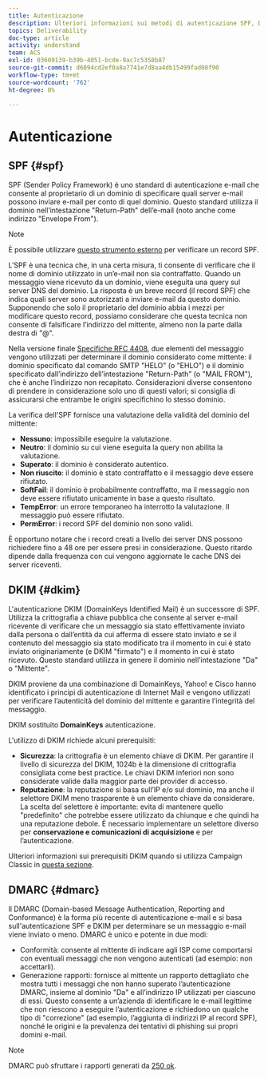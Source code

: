 ```yaml
---
title: Autenticazione
description: Ulteriori informazioni sui metodi di autenticazione SPF, DKIM e DMARC.
topics: Deliverability
doc-type: article
activity: understand
team: ACS
exl-id: 03609139-b39b-4051-bcde-9ac7c5358b87
source-git-commit: d6094cd2ef0a8a7741e7d8aa4db15499fad08f90
workflow-type: tm+mt
source-wordcount: '762'
ht-degree: 0%

---
```


# Autenticazione

## SPF {#spf}

SPF (Sender Policy Framework) è uno standard di autenticazione e-mail che consente al proprietario di un dominio di specificare quali server e-mail possono inviare e-mail per conto di quel dominio. Questo standard utilizza il dominio nell’intestazione &quot;Return-Path&quot; dell’e-mail (noto anche come indirizzo &quot;Envelope From&quot;).

>[!NOTE]
>
>È possibile utilizzare [questo strumento esterno](https://www.kitterman.com/spf/validate.html) per verificare un record SPF.

L’SPF è una tecnica che, in una certa misura, ti consente di verificare che il nome di dominio utilizzato in un’e-mail non sia contraffatto. Quando un messaggio viene ricevuto da un dominio, viene eseguita una query sul server DNS del dominio. La risposta è un breve record (il record SPF) che indica quali server sono autorizzati a inviare e-mail da questo dominio. Supponendo che solo il proprietario del dominio abbia i mezzi per modificare questo record, possiamo considerare che questa tecnica non consente di falsificare l’indirizzo del mittente, almeno non la parte dalla destra di &quot;@&quot;.

Nella versione finale [Specifiche RFC 4408](https://www.rfc-editor.org/info/rfc4408), due elementi del messaggio vengono utilizzati per determinare il dominio considerato come mittente: il dominio specificato dal comando SMTP &quot;HELO&quot; (o &quot;EHLO&quot;) e il dominio specificato dall’indirizzo dell’intestazione &quot;Return-Path&quot; (o &quot;MAIL FROM&quot;), che è anche l’indirizzo non recapitato. Considerazioni diverse consentono di prendere in considerazione solo uno di questi valori; si consiglia di assicurarsi che entrambe le origini specifichino lo stesso dominio.

La verifica dell&#39;SPF fornisce una valutazione della validità del dominio del mittente:

* **Nessuno**: impossibile eseguire la valutazione.
* **Neutro**: il dominio su cui viene eseguita la query non abilita la valutazione.
* **Superato**: il dominio è considerato autentico.
* **Non riuscito**: il dominio è stato contraffatto e il messaggio deve essere rifiutato.
* **SoftFail**: il dominio è probabilmente contraffatto, ma il messaggio non deve essere rifiutato unicamente in base a questo risultato.
* **TempError**: un errore temporaneo ha interrotto la valutazione. Il messaggio può essere rifiutato.
* **PermError**: i record SPF del dominio non sono validi.

È opportuno notare che i record creati a livello dei server DNS possono richiedere fino a 48 ore per essere presi in considerazione. Questo ritardo dipende dalla frequenza con cui vengono aggiornate le cache DNS dei server riceventi.

## DKIM {#dkim}

L&#39;autenticazione DKIM (DomainKeys Identified Mail) è un successore di SPF. Utilizza la crittografia a chiave pubblica che consente al server e-mail ricevente di verificare che un messaggio sia stato effettivamente inviato dalla persona o dall’entità da cui afferma di essere stato inviato e se il contenuto del messaggio sia stato modificato tra il momento in cui è stato inviato originariamente (e DKIM &quot;firmato&quot;) e il momento in cui è stato ricevuto. Questo standard utilizza in genere il dominio nell’intestazione &quot;Da&quot; o &quot;Mittente&quot;.

DKIM proviene da una combinazione di DomainKeys, Yahoo! e Cisco hanno identificato i principi di autenticazione di Internet Mail e vengono utilizzati per verificare l’autenticità del dominio del mittente e garantire l’integrità del messaggio.

DKIM sostituito **DomainKeys** autenticazione.

L&#39;utilizzo di DKIM richiede alcuni prerequisiti:

* **Sicurezza**: la crittografia è un elemento chiave di DKIM. Per garantire il livello di sicurezza del DKIM, 1024b è la dimensione di crittografia consigliata come best practice. Le chiavi DKIM inferiori non sono considerate valide dalla maggior parte dei provider di accesso.
* **Reputazione**: la reputazione si basa sull’IP e/o sul dominio, ma anche il selettore DKIM meno trasparente è un elemento chiave da considerare. La scelta del selettore è importante: evita di mantenere quello &quot;predefinito&quot; che potrebbe essere utilizzato da chiunque e che quindi ha una reputazione debole. È necessario implementare un selettore diverso per **conservazione e comunicazioni di acquisizione** e per l’autenticazione.

Ulteriori informazioni sui prerequisiti DKIM quando si utilizza Campaign Classic in [questa sezione](/help/additional-resources/acc-technical-recommendations.md#dkim-acc).

## DMARC {#dmarc}

Il DMARC (Domain-based Message Authentication, Reporting and Conformance) è la forma più recente di autenticazione e-mail e si basa sull&#39;autenticazione SPF e DKIM per determinare se un messaggio e-mail viene inviato o meno. DMARC è unico e potente in due modi:

* Conformità: consente al mittente di indicare agli ISP come comportarsi con eventuali messaggi che non vengono autenticati (ad esempio: non accettarli).
* Generazione rapporti: fornisce al mittente un rapporto dettagliato che mostra tutti i messaggi che non hanno superato l’autenticazione DMARC, insieme al dominio &quot;Da&quot; e all’indirizzo IP utilizzati per ciascuno di essi. Questo consente a un’azienda di identificare le e-mail legittime che non riescono a eseguire l’autenticazione e richiedono un qualche tipo di &quot;correzione&quot; (ad esempio, l’aggiunta di indirizzi IP al record SPF), nonché le origini e la prevalenza dei tentativi di phishing sui propri domini e-mail.

>[!NOTE]
>
>DMARC può sfruttare i rapporti generati da [250 ok](https://250ok.com/).
